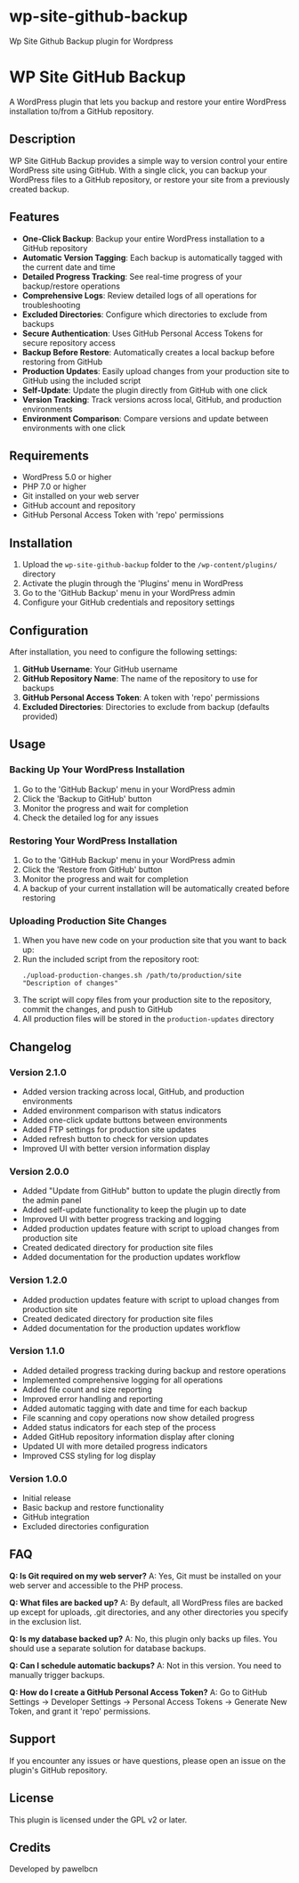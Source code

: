 # wp-site-github-backup
Wp Site Github Backup plugin for Wordpress

# WP Site GitHub Backup

A WordPress plugin that lets you backup and restore your entire WordPress installation to/from a GitHub repository.

## Description

WP Site GitHub Backup provides a simple way to version control your entire WordPress site using GitHub. With a single click, you can backup your WordPress files to a GitHub repository, or restore your site from a previously created backup.

## Features

- **One-Click Backup**: Backup your entire WordPress installation to a GitHub repository
- **Automatic Version Tagging**: Each backup is automatically tagged with the current date and time
- **Detailed Progress Tracking**: See real-time progress of your backup/restore operations
- **Comprehensive Logs**: Review detailed logs of all operations for troubleshooting
- **Excluded Directories**: Configure which directories to exclude from backups
- **Secure Authentication**: Uses GitHub Personal Access Tokens for secure repository access
- **Backup Before Restore**: Automatically creates a local backup before restoring from GitHub
- **Production Updates**: Easily upload changes from your production site to GitHub using the included script
- **Self-Update**: Update the plugin directly from GitHub with one click
- **Version Tracking**: Track versions across local, GitHub, and production environments
- **Environment Comparison**: Compare versions and update between environments with one click

## Requirements

- WordPress 5.0 or higher
- PHP 7.0 or higher
- Git installed on your web server
- GitHub account and repository
- GitHub Personal Access Token with 'repo' permissions

## Installation

1. Upload the `wp-site-github-backup` folder to the `/wp-content/plugins/` directory
2. Activate the plugin through the 'Plugins' menu in WordPress
3. Go to the 'GitHub Backup' menu in your WordPress admin
4. Configure your GitHub credentials and repository settings

## Configuration

After installation, you need to configure the following settings:

1. **GitHub Username**: Your GitHub username
2. **GitHub Repository Name**: The name of the repository to use for backups
3. **GitHub Personal Access Token**: A token with 'repo' permissions
4. **Excluded Directories**: Directories to exclude from backup (defaults provided)

## Usage

### Backing Up Your WordPress Installation

1. Go to the 'GitHub Backup' menu in your WordPress admin
2. Click the 'Backup to GitHub' button
3. Monitor the progress and wait for completion
4. Check the detailed log for any issues

### Restoring Your WordPress Installation

1. Go to the 'GitHub Backup' menu in your WordPress admin
2. Click the 'Restore from GitHub' button
3. Monitor the progress and wait for completion
4. A backup of your current installation will be automatically created before restoring

### Uploading Production Site Changes

1. When you have new code on your production site that you want to back up:
2. Run the included script from the repository root:
   ```
   ./upload-production-changes.sh /path/to/production/site "Description of changes"
   ```
3. The script will copy files from your production site to the repository, commit the changes, and push to GitHub
4. All production files will be stored in the `production-updates` directory

## Changelog

### Version 2.1.0
- Added version tracking across local, GitHub, and production environments
- Added environment comparison with status indicators
- Added one-click update buttons between environments
- Added FTP settings for production site updates
- Added refresh button to check for version updates
- Improved UI with better version information display

### Version 2.0.0
- Added "Update from GitHub" button to update the plugin directly from the admin panel
- Added self-update functionality to keep the plugin up to date
- Improved UI with better progress tracking and logging
- Added production updates feature with script to upload changes from production site
- Created dedicated directory for production site files
- Added documentation for the production updates workflow

### Version 1.2.0
- Added production updates feature with script to upload changes from production site
- Created dedicated directory for production site files
- Added documentation for the production updates workflow

### Version 1.1.0
- Added detailed progress tracking during backup and restore operations
- Implemented comprehensive logging for all operations
- Added file count and size reporting
- Improved error handling and reporting
- Added automatic tagging with date and time for each backup
- File scanning and copy operations now show detailed progress
- Added status indicators for each step of the process
- Added GitHub repository information display after cloning
- Updated UI with more detailed progress indicators
- Improved CSS styling for log display

### Version 1.0.0
- Initial release
- Basic backup and restore functionality
- GitHub integration
- Excluded directories configuration

## FAQ

**Q: Is Git required on my web server?**
A: Yes, Git must be installed on your web server and accessible to the PHP process.

**Q: What files are backed up?**
A: By default, all WordPress files are backed up except for uploads, .git directories, and any other directories you specify in the exclusion list.

**Q: Is my database backed up?**
A: No, this plugin only backs up files. You should use a separate solution for database backups.

**Q: Can I schedule automatic backups?**
A: Not in this version. You need to manually trigger backups.

**Q: How do I create a GitHub Personal Access Token?**
A: Go to GitHub Settings → Developer Settings → Personal Access Tokens → Generate New Token, and grant it 'repo' permissions.

## Support

If you encounter any issues or have questions, please open an issue on the plugin's GitHub repository.

## License

This plugin is licensed under the GPL v2 or later.

## Credits

Developed by pawelbcn
